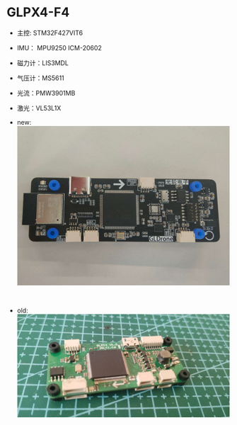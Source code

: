 # GLPX4-F4

* 主控: STM32F427VIT6
* IMU： MPU9250 ICM-20602
* 磁力计：LIS3MDL
* 气压计：MS5611
* 光流：PMW3901MB
* 激光：VL53L1X


* new:
![px4](img/gl6.jpg)  
<br />

* old:
![px4](../px4/img/px4_0.jpg)  
<br />  

